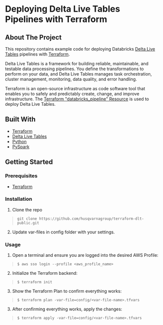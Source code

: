 
# Deploying Delta Live Tables Pipelines with Terraform

## About The Project

This repository contains example code for deploying Databricks [Delta Live Tables](https://docs.databricks.com/data-engineering/delta-live-tables/index.html) pipelines with [Terraform](https://www.terraform.io/).

Delta Live Tables is a framework for building reliable, maintainable, and testable data processing pipelines. You define the transformations to perform on your data, and Delta Live Tables manages task orchestration, cluster management, monitoring, data quality, and error handling.

Terraform is an open-source infrastructure as code software tool that enables you to safely and predictably create, change, and improve infrastructure. The [Terraform "databricks_pipeline" Resource](https://registry.terraform.io/providers/databrickslabs/databricks/latest/docs/resources/pipeline) is used to deploy Delta Live Tables.

## Built With
- [Terraform](https://www.terraform.io/)
- [Delta Live Tables](https://docs.databricks.com/data-engineering/delta-live-tables/index.html)
- [Python](https://www.python.org/)
- [PySpark](https://spark.apache.org/docs/latest/api/python/#:~:text=PySpark%20is%20an%20interface%20for,data%20in%20a%20distributed%20environment.)

## Getting Started

### Prerequisites

- [Terraform](https://learn.hashicorp.com/tutorials/terraform/install-cli)

### Installation
1. Clone the repo
> `git clone https://github.com/husqvarnagroup/terraform-dlt-public.git`

2. Update var-files in config folder with your settings.
 
### Usage
1. Open a terminal and ensure you are logged into the desired AWS Profile:
> `$ aws sso login --profile <aws_profile_name>`

2. Initialize the Terraform backend:
> `$ terraform init`

3. Show the Terraform Plan to confirm everything works:
> `$ terraform plan -var-file=config/<var-file-name>.tfvars`

3. After confirming everything works, apply the changes:
> `$ terraform apply -var-file=config/<var-file-name>.tfvars`
